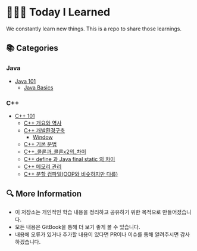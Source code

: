 # 👩🏻‍💻 Today I Learned

We constantly learn new things. This is a repo to share those learnings.

## 📚 Categories

### Java
- [Java 101](Java/101/README.md)
  - [Java Basics](Java/101/Java_basics.md)

### C++
- [C++ 101](C++/101/README.md)
  - [C++ 개요와 역사](C++/101/C++개요와_역사.md)
  - [C++ 개발환경구축](C++/101/C++개발_환경_구축.md)
    - [Window](C++/101/Window.md)
  - [C++ 기본 문법](C++/101/C++기본문법.md)
  - [C++_콜론과_콜론x2의_차이](C++/101/C++_콜론과_콜론x2의_차이.md)
  - [C++ define 과 Java final static 의 차이](C++/101/C++define_과_final_static의_차이.md)
  - [C++ 메모리 관리](C++/101/C++메모리관리.md)
  - [C++ 분할 컴파일(OOP와 비슷하지만 다름)](C++/101/C++분할컴파일(OOP와_비슷하지만_다름).md)

## 🔍 More Information
- 이 저장소는 개인적인 학습 내용을 정리하고 공유하기 위한 목적으로 만들어졌습니다.
- 모든 내용은 GitBook을 통해 더 보기 좋게 볼 수 있습니다.
- 내용에 오류가 있거나 추가할 내용이 있다면 PR이나 이슈를 통해 알려주시면 감사하겠습니다.